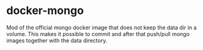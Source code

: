 # docker-mongo

Mod of the official mongo docker image that does not keep the data dir in a volume. This makes it possible to commit and after that push/pull mongo images together with the data directory.
